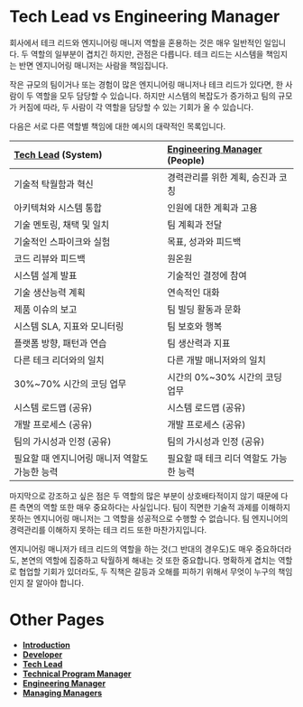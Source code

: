 # Tech Lead vs Engineering Manager

회사에서 테크 리드와 엔지니어링 매니저 역할을 혼용하는 것은 매우 일반적인 일입니다. 두 역할의 일부분이 겹치긴 하지만, 관점은 다릅니다. 테크 리드는 시스템을 책임지는 반면 엔지니어링 매니저는 사람을 책임집니다.

작은 규모의 팀이거나 또는 경험이 많은 엔지니어링 매니저나 테크 리드가 있다면, 한 사람이 두 역할을 모두 담당할 수 있습니다. 하지만 시스템의 복잡도가 증가하고 팀의 규모가 커짐에 따라, 두 사람이 각 역할을 담당할 수 있는 기회가 올 수 있습니다.

다음은 서로 다른 역할별 책임에 대한 예시의 대략적인 목록입니다.

| [Tech Lead](TechLead.md) (System) | [Engineering Manager](EngineeringManager.md) (People)|
| :--- | :--- |
| 기술적 탁월함과 혁신 | 경력관리를 위한 계획, 승진과 코칭 |
| 아키텍쳐와 시스템 통합 | 인원에 대한 계획과 고용 |
| 기술 멘토링, 채택 및 일치 | 팀 계획과 전달 |
| 기술적인 스파이크와 실험 | 목표, 성과와 피드백 |
| 코드 리뷰와 피드백 | 원온원 |
| 시스템 설계 발표 | 기술적인 결정에 참여 |
| 기술 생산능력 계획 | 연속적인 대화 |
| 제품 이슈의 보고 | 팀 빌딩 활동과 문화 |
| 시스템 SLA, 지표와 모니터링 | 팀 보호와 행복 |
| 플랫폼 방향, 패턴과 연습 | 팀 생산력과 지표 |
| 다른 테크 리더와의 일치 | 다른 개발 매니저와의 일치 |
| 30%~70% 시간의 코딩 업무 | 시간의 0%~30% 시간의 코딩 업무 |
| 시스템 로드맵 (공유) | 시스템 로드맵 (공유) |
| 개발 프로세스 (공유) | 개발 프로세스 (공유) |
| 팀의 가시성과 인정 (공유) | 팀의 가시성과 인정 (공유) |
| 필요할 때 엔지니어링 매니저 역할도 가능한 능력 | 필요할 때 테크 리더 역할도 가능한 능력 |

마지막으로 강조하고 싶은 점은 두 역할의 많은 부분이 상호배타적이지 않기 때문에 다른 측면의 역할 또한 매우 중요하다는 사실입니다. 팀이 직면한 기술적 과제를 이해하지 못하는 엔지니어링 매니저는 그 역할을 성공적으로 수행할 수 없습니다. 팀 엔지니어의 경력관리를 이해하지 못하는 테크 리드 또한 마찬가지입니다.

엔지니어링 매니저가 테크 리드의 역할을 하는 것(그 반대의 경우도)도 매우 중요하더라도, 본연의 역할에 집중하고 탁월하게 해내는 것 또한 중요합니다. 명확하게 겹치는 역할로 협업할 기회가 있더라도, 두 직책은 갈등과 오해를 피하기 위해서 무엇이 누구의 책임인지 잘 알아야 합니다.

# Other Pages

* [**Introduction**](README.md)
* [**Developer**](Developer.md)
* [**Tech Lead**](TechLead.md)
* [**Technical Program Manager**](TechnicalProgramManager.md)
* [**Engineering Manager**](EngineeringManager.md)
* [**Managing Managers**](Managing-Managers.md)

